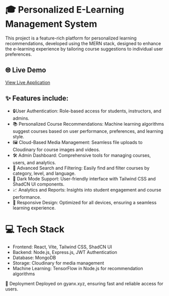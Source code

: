 # 🎓 Personalized E-Learning Management System
This project is a feature-rich platform for personalized learning recommendations, developed using the MERN stack, designed to enhance the e-learning experience by tailoring course suggestions to individual user preferences.

## 🌐 Live Demo
[View Live Application](https://www.gyanx.xyz/)

 ## ✨ Features include:
- 🔒User Authentication: Role-based access for students, instructors, and admins.
- 📚 Personalized Course Recommendations: Machine learning algorithms suggest courses based on user performance, preferences, and learning style.
- 🖼️ Cloud-Based Media Management: Seamless file uploads to Cloudinary for course images and videos.
- 🛠️ Admin Dashboard: Comprehensive tools for managing courses, users, and analytics.
- 🔎 Advanced Search and Filtering: Easily find and filter courses by category, level, and language.
- 🌙 Dark Mode Support: User-friendly interface with Tailwind CSS and ShadCN UI components.
- 📈 Analytics and Reports: Insights into student engagement and course performance.
- 📱 Responsive Design: Optimized for all devices, ensuring a seamless learning experience.

# 💻 Tech Stack
- Frontend: React, Vite, Tailwind CSS, ShadCN UI
- Backend: Node.js, Express.js, JWT Authentication
- Database: MongoDB
- Storage: Cloudinary for media management
- Machine Learning: TensorFlow in Node.js for recommendation algorithms

🚀 Deployment
Deployed on gyanx.xyz, ensuring fast and reliable access for users.
